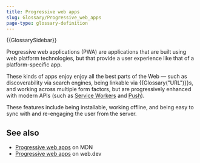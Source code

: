 ```yaml
---
title: Progressive web apps
slug: Glossary/Progressive_web_apps
page-type: glossary-definition
---
```


{{GlossarySidebar}}

Progressive web applications (PWA) are applications that are built using web platform technologies, but that provide a user experience like that of a platform-specific app.

These kinds of apps enjoy enjoy all the best parts of the Web — such as discoverability via search engines, being linkable via {{Glossary("URL")}}s, and working across multiple form factors, but are progressively enhanced with modern APIs (such as [Service Workers](/en-US/docs/Web/API/Service_Worker_API) and [Push](/en-US/docs/Web/API/Push_API)).

These features include being installable, working offline, and being easy to sync with and re-engaging the user from the server.

## See also

- [Progressive web apps](/en-US/docs/Web/Progressive_web_apps) on MDN
- [Progressive web apps](https://web.dev/progressive-web-apps/) on web.dev
